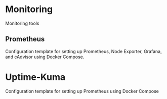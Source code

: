 # Monitoring
Monitoring tools

 ## Prometheus
 Configuration template for setting up Prometheus, Node Exporter, Grafana, and cAdvisor using Docker Compose.
 
 # Uptime-Kuma
 Configuration template for setting up Prometheus using Docker Compose
